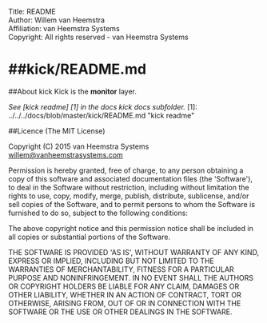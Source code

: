 Title: README  
Author: Willem van Heemstra  
Affiliation: van Heemstra Systems  
Copyright: All rights reserved - van Heemstra Systems

##kick/README.md
====

##About kick
Kick is the **monitor** layer.

*See [kick readme] [1] in the docs kick docs subfolder.*
[1]: ../../../docs/blob/master/kick/README.md "kick readme"

##Licence
(The MIT License)

Copyright (C) 2015 van Heemstra Systems willem@vanheemstrasystems.com

Permission is hereby granted, free of charge, to any person obtaining a copy of this software and associated documentation files (the 'Software'), to deal in the Software without restriction, including without limitation the rights to use, copy, modify, merge, publish, distribute, sublicense, and/or sell copies of the Software, and to permit persons to whom the Software is furnished to do so, subject to the following conditions:

The above copyright notice and this permission notice shall be included in all copies or substantial portions of the Software.

THE SOFTWARE IS PROVIDED 'AS IS', WITHOUT WARRANTY OF ANY KIND, EXPRESS OR IMPLIED, INCLUDING BUT NOT LIMITED TO THE WARRANTIES OF MERCHANTABILITY, FITNESS FOR A PARTICULAR PURPOSE AND NONINFRINGEMENT. IN NO EVENT SHALL THE AUTHORS OR COPYRIGHT HOLDERS BE LIABLE FOR ANY CLAIM, DAMAGES OR OTHER LIABILITY, WHETHER IN AN ACTION OF CONTRACT, TORT OR OTHERWISE, ARISING FROM, OUT OF OR IN CONNECTION WITH THE SOFTWARE OR THE USE OR OTHER DEALINGS IN THE SOFTWARE.
